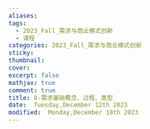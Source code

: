 ```yaml
---
aliases: 
tags:
  - 2023_Fall_需求与商业模式创新
  - 课程
categories: 2023_Fall_需求与商业模式创新
sticky:
thumbnail:
cover: 
excerpt: false
mathjax: true
comment: true
title: 8-需求基础概念、过程、类型
date:  Tuesday,December 12th 2023
modified:  Monday,December 18th 2023
---
```

